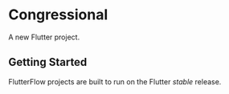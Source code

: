 # Congressional

A new Flutter project.

## Getting Started

FlutterFlow projects are built to run on the Flutter _stable_ release.
